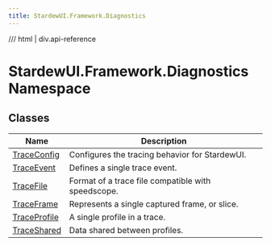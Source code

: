 ```yaml
---
title: StardewUI.Framework.Diagnostics
---
```


<link rel="stylesheet" href="/StardewUI/stylesheets/reference.css" />

/// html | div.api-reference

# StardewUI.Framework.Diagnostics Namespace

## Classes

| Name | Description |
| --- | --- |
| [TraceConfig](traceconfig.md) | Configures the tracing behavior for StardewUI. |
| [TraceEvent](traceevent.md) | Defines a single trace event. |
| [TraceFile](tracefile.md) | Format of a trace file compatible with speedscope. |
| [TraceFrame](traceframe.md) | Represents a single captured frame, or slice. |
| [TraceProfile](traceprofile.md) | A single profile in a trace. |
| [TraceShared](traceshared.md) | Data shared between profiles. |

